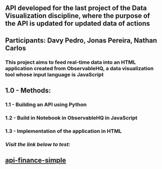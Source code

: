 ## API developed for the last project of the Data Visualization discipline, where the purpose of the API is updated for updated data of actions

## Participants: Davy Pedro, Jonas Pereira, Nathan Carlos

### This project aims to feed real-time data into an HTML application created from ObservableHQ, a data visualization tool whose input language is JavaScript

## 1.0 - Methods:


### 1.1 - Building an API using Python

### 1.2 - Build in Notebook in ObservableHQ in JavaScript

### 1.3 - Implementation of the application in HTML

### *Visit the link below to test:*

## [api-finance-simple](https://api-finance-simple.herokuapp.com/)

